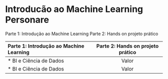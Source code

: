 # Introducão ao Machine Learning Personare
Parte 1: Introdução ao Machine Learning
Parte 2: Hands on projeto prático

Parte 1: Introdução ao Machine Learning | Parte 2: Hands on projeto prático
:--------- | :------:
* BI e Ciência de Dados | Valor 
* BI e Ciência de Dados | Valor
